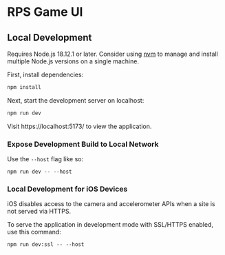 # RPS Game UI

## Local Development

Requires Node.js 18.12.1 or later. Consider using 
[nvm](https://github.com/nvm-sh/nvm/) to manage and install multiple Node.js
versions on a single machine.

First, install dependencies:

```bash
npm install
```

Next, start the development server on localhost:

```bash
npm run dev
```

Visit https://localhost:5173/ to view the application.

### Expose Development Build to Local Network

Use the `--host` flag like so:

```
npm run dev -- --host
```

### Local Development for iOS Devices

iOS disables access to the camera and accelerometer APIs when a site is not
served via HTTPS.

To serve the application in development mode with SSL/HTTPS enabled, use this
command:

```
npm run dev:ssl -- --host
```